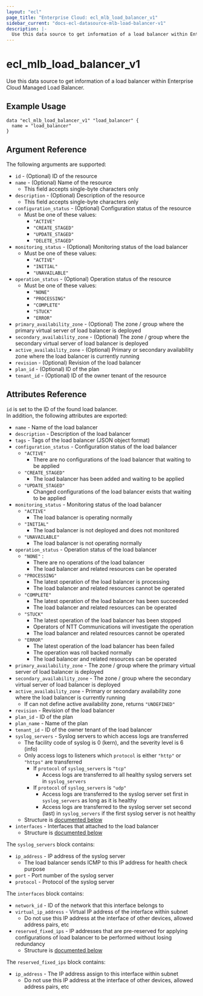 ```yaml
---
layout: "ecl"
page_title: "Enterprise Cloud: ecl_mlb_load_balancer_v1"
sidebar_current: "docs-ecl-datasource-mlb-load-balancer-v1"
description: |-
  Use this data source to get information of a load balancer within Enterprise Cloud Managed Load Balancer.
---
```


# ecl\_mlb\_load\_balancer\_v1

Use this data source to get information of a load balancer within Enterprise Cloud Managed Load Balancer.

## Example Usage

```hcl
data "ecl_mlb_load_balancer_v1" "load_balancer" {
  name = "load_balancer"
}
```

## Argument Reference

The following arguments are supported:

* `id` - (Optional) ID of the resource
* `name` - (Optional) Name of the resource
    * This field accepts single-byte characters only
* `description` - (Optional) Description of the resource
    * This field accepts single-byte characters only
* `configuration_status` - (Optional) Configuration status of the resource
    * Must be one of these values:
        * `"ACTIVE"`
        * `"CREATE_STAGED"`
        * `"UPDATE_STAGED"`
        * `"DELETE_STAGED"`
* `monitoring_status` - (Optional) Monitoring status of the load balancer
    * Must be one of these values:
        * `"ACTIVE"`
        * `"INITIAL"`
        * `"UNAVAILABLE"`
* `operation_status` - (Optional) Operation status of the resource
    * Must be one of these values:
        * `"NONE"`
        * `"PROCESSING"`
        * `"COMPLETE"`
        * `"STUCK"`
        * `"ERROR"`
* `primary_availability_zone` - (Optional) The zone / group where the primary virtual server of load balancer is deployed
* `secondary_availability_zone` - (Optional) The zone / group where the secondary virtual server of load balancer is deployed
* `active_availability_zone` - (Optional) Primary or secondary availability zone where the load balancer is currently running
* `revision` - (Optional) Revision of the load balancer
* `plan_id` - (Optional) ID of the plan
* `tenant_id` - (Optional) ID of the owner tenant of the resource

## Attributes Reference

`id` is set to the ID of the found load balancer.<br>
In addition, the following attributes are exported:

* `name` - Name of the load balancer
* `description` - Description of the load balancer
* `tags` - Tags of the load balancer (JSON object format)
* `configuration_status` - Configuration status of the load balancer
    * `"ACTIVE"`
        * There are no configurations of the load balancer that waiting to be applied
    * `"CREATE_STAGED"`
        * The load balancer has been added and waiting to be applied
    * `"UPDATE_STAGED"`
        * Changed configurations of the load balancer exists that waiting to be applied
* `monitoring_status` - Monitoring status of the load balancer
    * `"ACTIVE"`
        * The load balancer is operating normally
    * `"INITIAL"`
        * The load balancer is not deployed and does not monitored
    * `"UNAVAILABLE"`
        * The load balancer is not operating normally
* `operation_status` - Operation status of the load balancer
    * `"NONE"` :
        * There are no operations of the load balancer
        * The load balancer and related resources can be operated
    * `"PROCESSING"`
        * The latest operation of the load balancer is processing
        * The load balancer and related resources cannot be operated
    * `"COMPLETE"`
        * The latest operation of the load balancer has been succeeded
        * The load balancer and related resources can be operated
    * `"STUCK"`
        * The latest operation of the load balancer has been stopped
        * Operators of NTT Communications will investigate the operation
        * The load balancer and related resources cannot be operated
    * `"ERROR"`
        * The latest operation of the load balancer has been failed
        * The operation was roll backed normally
        * The load balancer and related resources can be operated
* `primary_availability_zone` - The zone / group where the primary virtual server of load balancer is deployed
* `secondary_availability_zone` - The zone / group where the secondary virtual server of load balancer is deployed
* `active_availability_zone` - Primary or secondary availability zone where the load balancer is currently running
    * If can not define active availability zone, returns `"UNDEFINED"`
* `revision` - Revision of the load balancer
* `plan_id` - ID of the plan
* `plan_name` - Name of the plan
* `tenant_id` - ID of the owner tenant of the load balancer
* `syslog_servers` - Syslog servers to which access logs are transferred
    * The facility code of syslog is 0 (kern), and the severity level is 6 (info)
    * Only access logs to listeners which `protocol` is either `"http"` or `"https"` are transferred
        * If `protocol` of `syslog_servers` is `"tcp"`
            * Access logs are transferred to all healthy syslog servers set in `syslog_servers`
        * If `protocol` of `syslog_servers` is `"udp"`
            * Access logs are transferred to the syslog server set first in `syslog_servers` as long as it is healthy
            * Access logs are transferred to the syslog server set second (last) in `syslog_servers` if the first syslog server is not healthy
    * Structure is [documented below](#syslog-servers)
* `interfaces` - Interfaces that attached to the load balancer
    * Structure is [documented below](#interfaces)

<a name="syslog-servers"></a>The `syslog_servers` block contains:

* `ip_address` - IP address of the syslog server
    * The load balancer sends ICMP to this IP address for health check purpose
* `port` - Port number of the syslog server
* `protocol` - Protocol of the syslog server

<a name="interfaces"></a>The `interfaces` block contains:

* `network_id` - ID of the network that this interface belongs to
* `virtual_ip_address` - Virtual IP address of the interface within subnet
    * Do not use this IP address at the interface of other devices, allowed address pairs, etc
* `reserved_fixed_ips` - IP addresses that are pre-reserved for applying configurations of load balancer to be performed without losing redundancy
    * Structure is [documented below](#reserved-fixed-ips)

<a name="reserved-fixed-ips"></a>The `reserved_fixed_ips` block contains:

* `ip_address` - The IP address assign to this interface within subnet
    * Do not use this IP address at the interface of other devices, allowed address pairs, etc

